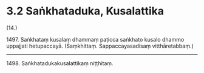 # 3.2 Saṅkhataduka, Kusalattika

(14.)

1497\. Saṅkhataṃ kusalaṃ dhammaṃ paṭicca saṅkhato kusalo dhammo uppajjati hetupaccayā. (Saṃkhittaṃ. Sappaccayasadisaṃ vitthāretabbaṃ.)

---

1498\. Saṅkhatadukakusalattikaṃ niṭṭhitaṃ.
